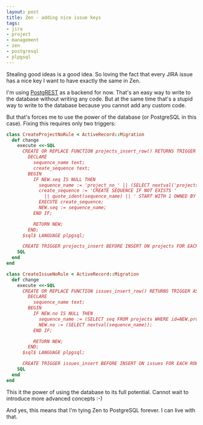 ```yaml
---
layout: post
title: Zen - adding nice issue keys
tags:
- jira
- project
- management
- zen
- postgresql
- plpgsql
---
```

Stealing good ideas is a good idea. So loving the fact that every JIRA issue has a nice key I want to have exactly the same in Zen.

I'm using [PostgREST](http://postgrest.com) as a backend for now. That's an easy way to write to the database without writing any code. But at the same time that's a stupid way to write to the database because you cannot add any custom code.

But that's forces me to use the power of the database (or PostgreSQL in this case). Fixing this requires only two triggers:

```ruby
class CreateProjectNoRule < ActiveRecord::Migration
  def change
    execute <<-SQL
      CREATE OR REPLACE FUNCTION projects_insert_row() RETURNS TRIGGER AS $sql$
        DECLARE
          sequence_name text;
          create_sequence text;
        BEGIN
          IF NEW.seq IS NULL THEN
            sequence_name := 'project_no_' || (SELECT nextval('projects_no'));
            create_sequence := 'CREATE SEQUENCE IF NOT EXISTS '
              || quote_ident(sequence_name) || ' START WITH 1 OWNED BY projects.seq';
            EXECUTE create_sequence;
            NEW.seq := sequence_name;
          END IF;

          RETURN NEW;
        END;
      $sql$ LANGUAGE plpgsql;

      CREATE TRIGGER projects_insert BEFORE INSERT ON projects FOR EACH ROW EXECUTE PROCEDURE projects_insert_row();
    SQL
  end
end
```

```ruby
class CreateIssueNoRule < ActiveRecord::Migration
  def change
    execute <<-SQL
      CREATE OR REPLACE FUNCTION issues_insert_row() RETURNS TRIGGER AS $sql$
        DECLARE
          sequence_name text;
        BEGIN
          IF NEW.no IS NULL THEN
            sequence_name := (SELECT seq FROM projects WHERE id=NEW.project_id);
            NEW.no := (SELECT nextval(sequence_name));
          END IF;

          RETURN NEW;
        END;
      $sql$ LANGUAGE plpgsql;

      CREATE TRIGGER issues_insert BEFORE INSERT ON issues FOR EACH ROW EXECUTE PROCEDURE issues_insert_row();
    SQL
  end
end
```

This it the power of using the database to its full potential. Cannot wait to introduce more advanced concepts :-)

And yes, this means that I'm tying Zen to PostgreSQL forever. I can live with that.

